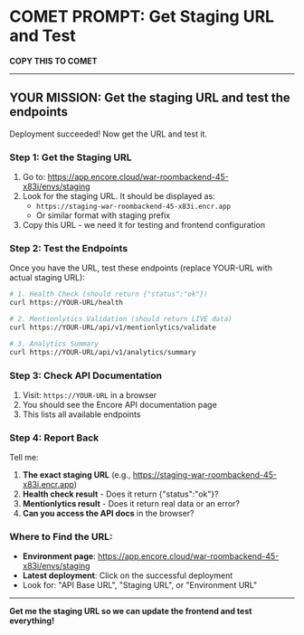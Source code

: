# COMET PROMPT: Get Staging URL and Test

**COPY THIS TO COMET**

---

## YOUR MISSION: Get the staging URL and test the endpoints

Deployment succeeded! Now get the URL and test it.

### Step 1: Get the Staging URL
1. Go to: https://app.encore.cloud/war-roombackend-45-x83i/envs/staging
2. Look for the staging URL. It should be displayed as:
   - `https://staging-war-roombackend-45-x83i.encr.app`
   - Or similar format with staging prefix
3. Copy this URL - we need it for testing and frontend configuration

### Step 2: Test the Endpoints
Once you have the URL, test these endpoints (replace YOUR-URL with actual staging URL):

```bash
# 1. Health Check (should return {"status":"ok"})
curl https://YOUR-URL/health

# 2. Mentionlytics Validation (should return LIVE data)
curl https://YOUR-URL/api/v1/mentionlytics/validate

# 3. Analytics Summary
curl https://YOUR-URL/api/v1/analytics/summary
```

### Step 3: Check API Documentation
1. Visit: `https://YOUR-URL` in a browser
2. You should see the Encore API documentation page
3. This lists all available endpoints

### Step 4: Report Back
Tell me:
1. **The exact staging URL** (e.g., https://staging-war-roombackend-45-x83i.encr.app)
2. **Health check result** - Does it return {"status":"ok"}?
3. **Mentionlytics result** - Does it return real data or an error?
4. **Can you access the API docs** in the browser?

### Where to Find the URL:
- **Environment page**: https://app.encore.cloud/war-roombackend-45-x83i/envs/staging
- **Latest deployment**: Click on the successful deployment
- Look for: "API Base URL", "Staging URL", or "Environment URL"

---

**Get me the staging URL so we can update the frontend and test everything!**